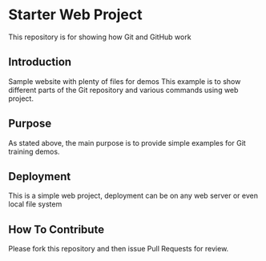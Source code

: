 # Starter Web Project

This repository is for showing how Git and GitHub work

## Introduction

Sample website with plenty of files for demos
This example is to show different parts of the Git repository and various commands using web project.


## Purpose

As stated above, the main purpose is to provide simple examples for Git training demos.

## Deployment

This is a simple web project, deployment can be on any web server or even local file system

## How To Contribute

Please fork this repository and then issue Pull Requests for review.
